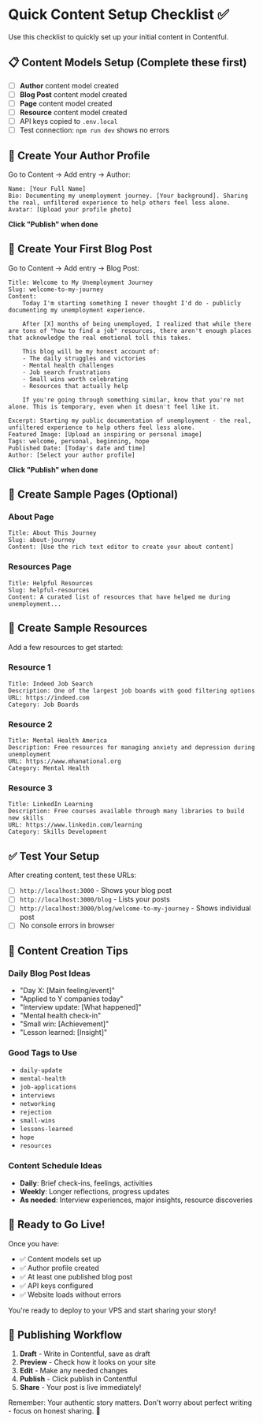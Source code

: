 # Quick Content Setup Checklist ✅

Use this checklist to quickly set up your initial content in Contentful.

## 📋 Content Models Setup (Complete these first)

- [ ] **Author** content model created
- [ ] **Blog Post** content model created  
- [ ] **Page** content model created
- [ ] **Resource** content model created
- [ ] API keys copied to `.env.local`
- [ ] Test connection: `npm run dev` shows no errors

## 👤 Create Your Author Profile

Go to Content → Add entry → Author:

```
Name: [Your Full Name]
Bio: Documenting my unemployment journey. [Your background]. Sharing the real, unfiltered experience to help others feel less alone.
Avatar: [Upload your profile photo]
```

**Click "Publish" when done**

## 📝 Create Your First Blog Post

Go to Content → Add entry → Blog Post:

```
Title: Welcome to My Unemployment Journey
Slug: welcome-to-my-journey
Content: 
    Today I'm starting something I never thought I'd do - publicly documenting my unemployment experience. 

    After [X] months of being unemployed, I realized that while there are tons of "how to find a job" resources, there aren't enough places that acknowledge the real emotional toll this takes.

    This blog will be my honest account of:
    - The daily struggles and victories
    - Mental health challenges  
    - Job search frustrations
    - Small wins worth celebrating
    - Resources that actually help

    If you're going through something similar, know that you're not alone. This is temporary, even when it doesn't feel like it.

Excerpt: Starting my public documentation of unemployment - the real, unfiltered experience to help others feel less alone.
Featured Image: [Upload an inspiring or personal image]
Tags: welcome, personal, beginning, hope
Published Date: [Today's date and time]
Author: [Select your author profile]
```

**Click "Publish" when done**

## 📄 Create Sample Pages (Optional)

### About Page
```
Title: About This Journey
Slug: about-journey
Content: [Use the rich text editor to create your about content]
```

### Resources Page  
```
Title: Helpful Resources
Slug: helpful-resources
Content: A curated list of resources that have helped me during unemployment...
```

## 🔗 Create Sample Resources

Add a few resources to get started:

### Resource 1
```
Title: Indeed Job Search
Description: One of the largest job boards with good filtering options
URL: https://indeed.com
Category: Job Boards
```

### Resource 2
```
Title: Mental Health America
Description: Free resources for managing anxiety and depression during unemployment
URL: https://www.mhanational.org
Category: Mental Health
```

### Resource 3
```
Title: LinkedIn Learning
Description: Free courses available through many libraries to build new skills
URL: https://www.linkedin.com/learning
Category: Skills Development
```

## ✅ Test Your Setup

After creating content, test these URLs:

- [ ] `http://localhost:3000` - Shows your blog post
- [ ] `http://localhost:3000/blog` - Lists your posts
- [ ] `http://localhost:3000/blog/welcome-to-my-journey` - Shows individual post
- [ ] No console errors in browser

## 🎯 Content Creation Tips

### Daily Blog Post Ideas
- "Day X: [Main feeling/event]"
- "Applied to Y companies today"  
- "Interview update: [What happened]"
- "Mental health check-in"
- "Small win: [Achievement]"
- "Lesson learned: [Insight]"

### Good Tags to Use
- `daily-update`
- `mental-health`
- `job-applications`
- `interviews` 
- `networking`
- `rejection`
- `small-wins`
- `lessons-learned`
- `hope`
- `resources`

### Content Schedule Ideas
- **Daily**: Brief check-ins, feelings, activities
- **Weekly**: Longer reflections, progress updates
- **As needed**: Interview experiences, major insights, resource discoveries

## 🚀 Ready to Go Live!

Once you have:
- ✅ Content models set up
- ✅ Author profile created
- ✅ At least one published blog post
- ✅ API keys configured
- ✅ Website loads without errors

You're ready to deploy to your VPS and start sharing your story!

## 🔄 Publishing Workflow

1. **Draft** - Write in Contentful, save as draft
2. **Preview** - Check how it looks on your site
3. **Edit** - Make any needed changes
4. **Publish** - Click publish in Contentful
5. **Share** - Your post is live immediately!

Remember: Your authentic story matters. Don't worry about perfect writing - focus on honest sharing. 💙